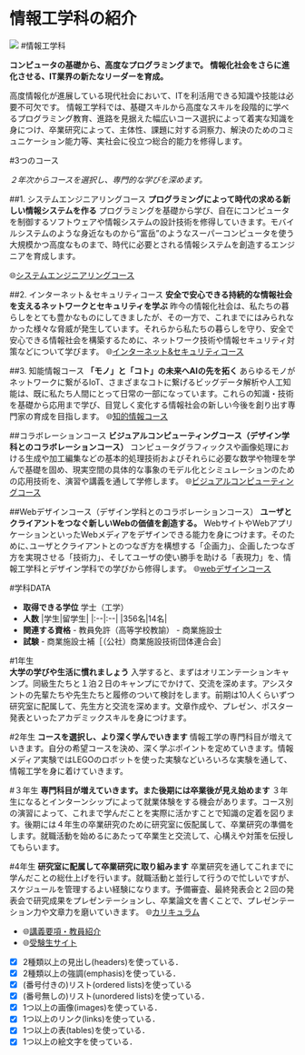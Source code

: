 # 情報工学科の紹介
<!-- Markdown記法を使って学科の紹介ページを作る -->
![](https://feng.takushoku-u.ac.jp/albums/abm00003572.png)
#情報工学科

**コンピュータの基礎から、高度なプログラミングまで。**
**情報化社会をさらに進化させる、IT業界の新たなリーダーを育成。**

高度情報化が進展している現代社会において、ITを利活用できる知識や技能は必要不可欠です。
情報工学科では、基礎スキルから高度なスキルを段階的に学べるプログラミング教育、進路を見据えた幅広いコース選択によって着実な知識を身につけ、卒業研究によって、主体性、課題に対する洞察力、解決のためのコミュニケーション能力等、実社会に役立つ総合的能力を修得します。

#3つのコース

_２年次からコースを選択し、専門的な学びを深めます。_

##1. システムエンジニアリングコース
**プログラミングによって時代の求める新しい情報システムを作る**
プログラミングを基礎から学び、自在にコンピュータを制御するソフトウェアや情報システムの設計技術を修得していきます。モバイルシステムのような身近なものから“富岳”のようなスーパーコンピュータを使う大規模かつ高度なものまで、時代に必要とされる情報システムを創造するエンジニアを育成します。

:globe_with_meridians:[システムエンジニアリングコース](https://feng.takushoku-u.ac.jp/course/cs/introduction.html#:~:text=%E8%82%B2%E6%88%90%E3%81%97%E3%81%BE%E3%81%99%E3%80%82-,%E3%82%B7%E3%82%B9%E3%83%86%E3%83%A0%E3%82%A8%E3%83%B3%E3%82%B8%E3%83%8B%E3%82%A2%E3%83%AA%E3%83%B3%E3%82%B0%E3%82%B3%E3%83%BC%E3%82%B9,-%E3%82%A4%E3%83%B3%E3%82%BF%E3%83%BC%E3%83%8D%E3%83%83%E3%83%88%EF%BC%86%E3%82%BB%E3%82%AD%E3%83%A5%E3%83%AA%E3%83%86%E3%82%A3%E3%82%B3%E3%83%BC%E3%82%B9)

##2. インターネット＆セキュリティコース
**安全で安心できる持続的な情報社会を支えるネットワークとセキュリティを学ぶ**
昨今の情報化社会は、私たちの暮らしをとても豊かなものにしてきましたが、その一方で、これまでにはみられなかった様々な脅威が発生しています。それらから私たちの暮らしを守り、安全で安心できる情報社会を構築するために、ネットワーク技術や情報セキュリティ対策などについて学びます。
:globe_with_meridians:[インターネット&セキュリティコース](https://feng.takushoku-u.ac.jp/course/cs/introduction.html#:~:text=%E3%81%AB%E3%81%A4%E3%81%84%E3%81%A6%E5%AD%A6%E3%81%B3%E3%81%BE%E3%81%99%E3%80%82-,%E3%82%A4%E3%83%B3%E3%82%BF%E3%83%BC%E3%83%8D%E3%83%83%E3%83%88%EF%BC%86%E3%82%BB%E3%82%AD%E3%83%A5%E3%83%AA%E3%83%86%E3%82%A3%E3%82%B3%E3%83%BC%E3%82%B9,-%E7%9F%A5%E8%83%BD%E6%83%85%E5%A0%B1%E3%82%B3%E3%83%BC%E3%82%B9)

##3. 知能情報コース
**「モノ」と「コト」の未来へAIの先を拓く**
あらゆるモノがネットワークに繋がるIoT、さまざまなコトに繋げるビッグデータ解析や人工知能は、既に私たち人間にとって日常の一部になっています。これらの知識・技術を基礎から応用まで学び、目覚しく変化する情報社会の新しい今後を創り出す専門家の育成を目指します。
:globe_with_meridians:[知的情報コース](https://feng.takushoku-u.ac.jp/course/cs/introduction.html#:~:text=%E7%9B%AE%E6%8C%87%E3%81%97%E3%81%BE%E3%81%99%E3%80%82-,%E7%9F%A5%E8%83%BD%E6%83%85%E5%A0%B1%E3%82%B3%E3%83%BC%E3%82%B9,-%E3%82%B3%E3%83%A9%E3%83%9C%E3%83%AC%E3%83%BC%E3%82%B7%E3%83%A7%E3%83%B3%E3%82%B3%E3%83%BC%E3%82%B9)

##コラボレーションコース
**ビジュアルコンピューティングコース（デザイン学科とのコラボレーションコース）**
コンピュータグラフィックスや画像処理における生成や加工編集などの基本的処理技術およびそれらに必要な数学や物理を学んで基礎を固め、現実空間の具体的な事象のモデル化とシミュレーションのための応用技術を、演習や講義を通して学修します。
:globe_with_meridians:[ビジュアルコンピューティングコース](https://feng.takushoku-u.ac.jp/course/cs/introduction.html#:~:text=%E5%AD%A6%E4%BF%AE%E3%81%97%E3%81%BE%E3%81%99%E3%80%82-,%E3%83%93%E3%82%B8%E3%83%A5%E3%82%A2%E3%83%AB%E3%82%B3%E3%83%B3%E3%83%94%E3%83%A5%E3%83%BC%E3%83%86%E3%82%A3%E3%83%B3%E3%82%B0%E3%82%B3%E3%83%BC%E3%82%B9,-Web%E3%83%87%E3%82%B6%E3%82%A4%E3%83%B3%E3%82%B3%E3%83%BC%E3%82%B9)

##Webデザインコース（デザイン学科とのコラボレーションコース）
**ユーザとクライアントをつなぐ新しいWebの価値を創造する。**
WebサイトやWebアプリケーションといったWebメディアをデザインできる能力を身につけます。そのために､ユーザとクライアントとのつなぎ方を構想する「企画力」、企画したつなぎ方を実現させる「技術力」、そしてユーザの使い勝手を助ける「表現力」を、情報工学科とデザイン学科での学びから修得します。
:globe_with_meridians:[webデザインコース](https://feng.takushoku-u.ac.jp/course/cs/introduction.html#:~:text=%E4%BF%AE%E5%BE%97%E3%81%97%E3%81%BE%E3%81%99%E3%80%82-,Web%E3%83%87%E3%82%B6%E3%82%A4%E3%83%B3%E3%82%B3%E3%83%BC%E3%82%B9,-%E5%AD%A6%E7%A7%91DATA)

#学科DATA
 - **取得できる学位** 学士（工学）
- **人数** 
|学生|留学生|
  |:--|:--|
|356名|14名|
- **関連する資格**
      -  教員免許（高等学校教諭）
      -  商業施設士
- **試験**
      - 商業施設士補［（公社）商業施設技術団体連合会］

#1年生      
**大学の学びや生活に慣れましょう**
入学すると、まずはオリエンテーションキャンプ。同級生たちと１泊２日のキャンプにでかけて、交流を深めます。アシスタントの先輩たちや先生たちと履修のついて検討をします。前期は10人くらいずつ研究室に配属して、先生方と交流を深めます。文章作成や、プレゼン、ポスター発表といったアカデミックスキルを身につけます。

#2年生
**コースを選択し、より深く学んでいきます**
情報工学の専門科目が増えていきます。自分の希望コースを決め、深く学ぶポイントを定めていきます。情報メディア実験ではLEGOのロボットを使った実験などいろいろな実験を通して、情報工学を身に着けていきます。

#３年生
**専門科目が増えていきます。また後期には卒業後が見え始めます**
３年生になるとインターンシップによって就業体験をする機会があります。コース別の演習によって、これまで学んだことを実際に活かすことで知識の定着を図ります。後期には４年生の卒業研究のために研究室に仮配属して、卒業研究の準備をします。就職活動を始めるにあたって卒業生と交流して、心構えや対策を伝授してもらいます。

#4年生
**研究室に配属して卒業研究に取り組みます**
卒業研究を通してこれまでに学んだことの総仕上げを行います。就職活動と並行して行うので忙しいですが、スケジュールを管理するよい経験になります。予備審査、最終発表会と２回の発表会で研究成果をプレゼンテーションし、卒業論文を書くことで、プレゼンテーション力や文章力を磨いていきます。
:globe_with_meridians:[カリキュラム](https://feng.takushoku-u.ac.jp/course/cs/introduction.html#:~:text=%E3%81%A6%E3%81%84%E3%81%8D%E3%81%BE%E3%81%99%E3%80%82-,%E3%82%AB%E3%83%AA%E3%82%AD%E3%83%A5%E3%83%A9%E3%83%A0,-%E8%AC%9B%E7%BE%A9%E8%A6%81%E9%A0%85%E3%83%BB%E6%95%99%E5%93%A1)

- :globe_with_meridians:[講義要項・教員紹介](https://feng.takushoku-u.ac.jp/course/cs/introduction.html#:~:text=%E3%82%AB%E3%83%AA%E3%82%AD%E3%83%A5%E3%83%A9%E3%83%A0-,%E8%AC%9B%E7%BE%A9%E8%A6%81%E9%A0%85%E3%83%BB%E6%95%99%E5%93%A1%E7%B4%B9%E4%BB%8B,-%E5%8F%97%E9%A8%93%E7%94%9F%E3%82%B5%E3%82%A4%E3%83%88)
- :globe_with_meridians:[受験生サイト](https://feng.takushoku-u.ac.jp/course/cs/introduction.html#:~:text=%E8%A6%81%E9%A0%85%E3%83%BB%E6%95%99%E5%93%A1%E7%B4%B9%E4%BB%8B-,%E5%8F%97%E9%A8%93%E7%94%9F%E3%82%B5%E3%82%A4%E3%83%88,-%E5%AD%A6%E7%A7%91%E7%B4%B9%E4%BB%8B)



<!-- この部分より上に記述を追加して下のチェックボックスで確認する -->
- [x] 2種類以上の見出し(headers)を使っている．
- [x] 2種類以上の強調(emphasis)を使っている．
- [x] (番号付きの)リスト(ordered lists)を使っている
- [x] (番号無しの)リスト(unordered lists)を使っている．
- [x] 1つ以上の画像(images)を使っている．
- [x] 1つ以上のリンク(links)を使っている．
- [x] 1つ以上の表(tables)を使っている．
- [x] 1つ以上の絵文字を使っている．
